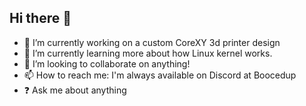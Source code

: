 ## Hi there 👋
- 🔭 I’m currently working on a custom CoreXY 3d printer design
- 🌱 I’m currently learning more about how Linux kernel works.
- 👯 I’m looking to collaborate on anything!
- 📫 How to reach me: I'm always available on Discord at Boocedup
- ❓ Ask me about anything
<!--
**Boocedupp/boocedupp** is a ✨ _special_ ✨ repository because its `README.md` (this file) appears on your GitHub profile.

Here are some ideas to get you started:

- 🔭 I’m currently working on ...
- 🌱 I’m currently learning ...
- 👯 I’m looking to collaborate on ...
- 🤔 I’m looking for help with ...
- 💬 Ask me about ...
- 📫 How to reach me: ...
- 😄 Pronouns: ...
- ⚡ Fun fact: ...
-->
